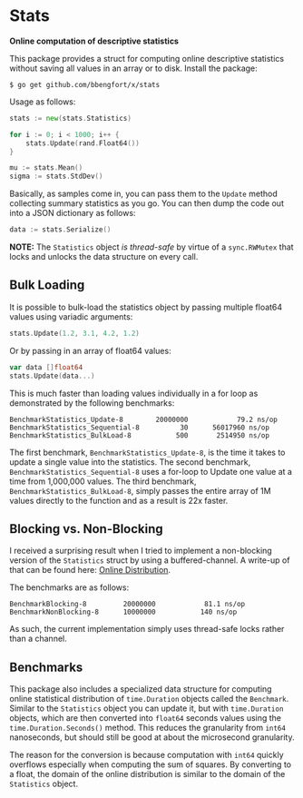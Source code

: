 # Stats
**Online computation of descriptive statistics**

This package provides a struct for computing online descriptive statistics without saving all values in an array or to disk. Install the package:

```
$ go get github.com/bbengfort/x/stats
```

Usage as follows:

```go
stats := new(stats.Statistics)

for i := 0; i < 1000; i++ {
    stats.Update(rand.Float64())
}

mu := stats.Mean()
sigma := stats.StdDev()
```

Basically, as samples come in, you can pass them to the `Update` method collecting summary statistics as you go. You can then dump the code out into a JSON dictionary as follows:

```go
data := stats.Serialize()
```

**NOTE:** The `Statistics` object _is thread-safe_ by virtue of a `sync.RWMutex` that locks and unlocks the data structure on every call.

## Bulk Loading

It is possible to bulk-load the statistics object by passing multiple float64 values using variadic arguments:

```go
stats.Update(1.2, 3.1, 4.2, 1.2)
```

Or by passing in an array of float64 values:

```go
var data []float64
stats.Update(data...)
```

This is much faster than loading values individually in a for loop as demonstrated by the following benchmarks:

```
BenchmarkStatistics_Update-8       	20000000	        79.2 ns/op
BenchmarkStatistics_Sequential-8   	      30	  56017960 ns/op
BenchmarkStatistics_BulkLoad-8     	     500	   2514950 ns/op
```

The first benchmark, `BenchmarkStatistics_Update-8`, is the time it takes to
update a single value into the statistics. The second benchmark, `BenchmarkStatistics_Sequential-8` uses a for-loop to Update one value at a time from 1,000,000 values. The third benchmark, `BenchmarkStatistics_BulkLoad-8`, simply passes the entire array of 1M values directly to the function and as a result is 22x faster.

## Blocking vs. Non-Blocking

I received a surprising result when I tried to implement a non-blocking version of the `Statistics` struct by using a buffered-channel. A write-up of that can be found here: [Online Distribution](https://bbengfort.github.io/snippets/2017/08/28/online-distribution.html).

The benchmarks are as follows:

```
BenchmarkBlocking-8      	20000000            81.1 ns/op
BenchmarkNonBlocking-8   	10000000	       140 ns/op
```

As such, the current implementation simply uses thread-safe locks rather than a channel.

## Benchmarks

This package also includes a specialized data structure for computing online statistical distribution of `time.Duration` objects called the `Benchmark`. Similar to the `Statistics` object you can update it, but with `time.Duration` objects, which are then converted into `float64` seconds values using the `time.Duration.Seconds()` method. This reduces the granularity from `int64` nanoseconds, but should still be good at about the microsecond granularity.

The reason for the conversion is because computation with `int64` quickly overflows especially when computing the sum of squares. By converting to a float, the domain of the online distribution is similar to the domain of the `Statistics` object.
